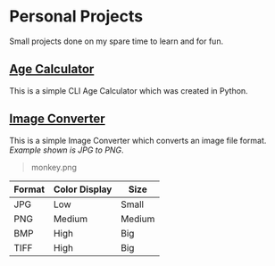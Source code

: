# Personal Projects
Small projects done on my spare time to learn and for fun.

## [Age Calculator](https://github.com/tjruddy/personalProjects/tree/main/AgeCalculator)
This is a simple CLI Age Calculator which was created in Python.

## [Image Converter](https://github.com/tjruddy/personalProjects/tree/main/ImageConverter)
This is a simple Image Converter which converts an image file format. *Example shown is JPG to PNG*.
> monkey.png

| Format | Color Display |   Size    |
| ------ | ------------- | --------- |
|  JPG   |    Low        |   Small   |
|  PNG   |    Medium     |   Medium  |
|  BMP   |    High       |   Big     |
|  TIFF  |    High       |   Big     |
